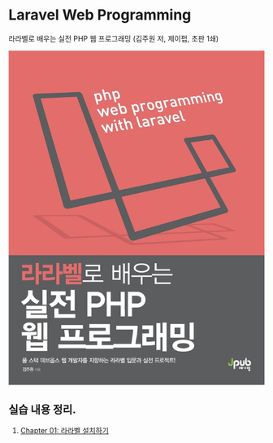 # Laravel Web Programming

라라벨로 배우는 실전 PHP 웹 프로그래밍 (김주원 저, 제이펍, 초판 1쇄)

![](practices/img/book-cover.jpeg)

## 실습 내용 정리.

1. [Chapter 01: 라라벨 설치하기](practices/chapter-01.md)
